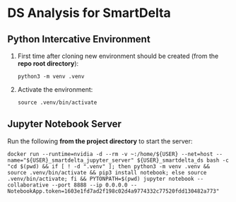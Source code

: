 # DS Analysis for SmartDelta

## Python Intercative Environment

1. First time after cloning new environment should be created (from the **repo root directory**):
    ```
    python3 -m venv .venv
    ```
1. Activate the environment:
    ```
    source .venv/bin/activate
    ```

## Jupyter Notebook Server

Run the following **from the project directory** to start the server:
```
docker run --runtime=nvidia -d --rm -v ~:/home/${USER} --net=host --name="${USER}_smartdelta_jupyter_server" ${USER}_smartdelta_ds bash -c "cd $(pwd) && if [ ! -d ".venv" ]; then python3 -m venv .venv && source .venv/bin/activate && pip3 install notebook; else source .venv/bin/activate; fi && PYTONPATH=$(pwd) jupyter notebook --collaborative --port 8888 --ip 0.0.0.0 --NotebookApp.token=1603e1fd7ad2f198c02d4a9774332c77520fdd130482a773"
```


